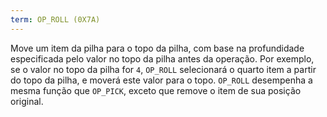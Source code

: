 ```yaml
---
term: OP_ROLL (0X7A)
---
```


Move um item da pilha para o topo da pilha, com base na profundidade especificada pelo valor no topo da pilha antes da operação. Por exemplo, se o valor no topo da pilha for `4`, `OP_ROLL` selecionará o quarto item a partir do topo da pilha, e moverá este valor para o topo. `OP_ROLL` desempenha a mesma função que `OP_PICK`, exceto que remove o item de sua posição original.